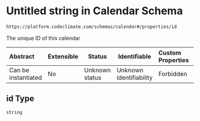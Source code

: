 # Untitled string in Calendar Schema

```txt
https://platform.codeclimate.com/schemas/calendar#/properties/id
```

The unique ID of this calendar


| Abstract            | Extensible | Status         | Identifiable            | Custom Properties | Additional Properties | Access Restrictions | Defined In                                                                          |
| :------------------ | ---------- | -------------- | ----------------------- | :---------------- | --------------------- | ------------------- | ----------------------------------------------------------------------------------- |
| Can be instantiated | No         | Unknown status | Unknown identifiability | Forbidden         | Allowed               | none                | [Calendar.schema.json\*](../../schemas/Calendar.schema.json "open original schema") |

## id Type

`string`

